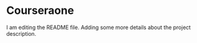 # Courseraone
I am editing the README file. Adding some more details about the project description.

